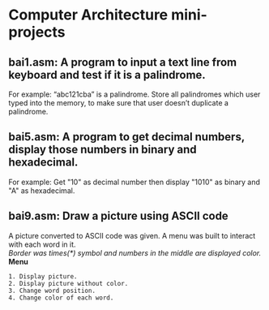 # Computer Architecture mini-projects
## bai1.asm: A program to input a text line from keyboard and test if it is a palindrome.
For example: “abc121cba” is a palindrome. Store all palindromes which user typed into the memory, to make sure that user doesn’t duplicate a palindrome.
## bai5.asm: A program to get decimal numbers, display those numbers in binary and hexadecimal.
For example: Get "10" as decimal number then display "1010" as binary and "A" as hexadecimal.
## bai9.asm: Draw a picture using ASCII code
A picture converted to ASCII code was given. A menu was built to interact with each word in it. <br />
*Border was times(\*) symbol and numbers in the middle are displayed color.* <br />
**Menu**
```
1. Display picture.
2. Display picture without color.
3. Change word position.
4. Change color of each word.
```
